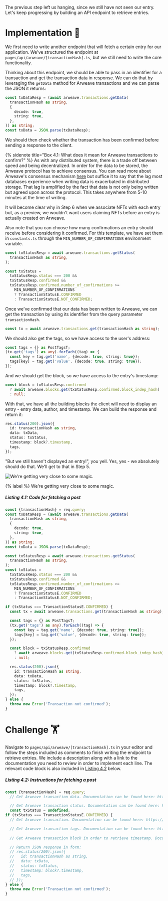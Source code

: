 The previous step left us hanging, since we still have not seen our entry. Let's keep progressing by building an API endpoint to retrieve entries.

# Implementation 🧩

We first need to write another endpoint that will fetch a certain entry for our application. We've structured the endpoint at `pages/api/arweave/[transactionHash].ts`, but we still need to write the core functionality.

Thinking about this endpoint, we should be able to pass in an identifier for a transaction and get the transaction data in response. We can do that by leveraging the `getData` method for Arweave transactions and we can parse the JSON it returns:

```typescript
const txDataResp = (await arweave.transactions.getData(
  transactionHash as string,
  {
    decode: true,
    string: true,
  },
)) as string;
const txData = JSON.parse(txDataResp);
```

We should then check whether the transaction has been confirmed before sending a response to the client.

{% sidenote title="Box 4.1: What does it mean for Arweave transactions to confirm?" %}
As with any distributed system, there is a trade off between speed and being decentralized. In order for the data to be stored, the Arweave protocol has to achieve consensus. You can read more about Arweave's consensus mechanism [here](https://arweave.medium.com/what-is-arweave-explain-like-im-five-425362144eb5) but suffice it to say that the lag most databases experience when writing data is exacerbated in distributed storage. That lag is amplified by the fact that data is not only being written but agreed upon across the protocol. This takes anywhere from 5-10 minutes at the time of writing.

It will become clear why in Step 6 when we associate NFTs with each entry but, as a preview, we wouldn't want users claiming NFTs before an entry is actually created on Arweave.

Also note that you can choose how many confirmations an entry should receive before considering it confirmed. For this template, we have set them in `constants.ts` through the `MIN_NUMBER_OF_CONFIRMATIONS` environment variable.

```typescript
const txStatusResp = await arweave.transactions.getStatus(
  transactionHash as string,
);

const txStatus =
  txStatusResp.status === 200 &&
  txStatusResp.confirmed &&
  txStatusResp.confirmed.number_of_confirmations >=
    MIN_NUMBER_OF_CONFIRMATIONS
    ? TransactionStatusE.CONFIRMED
    : TransactionStatusE.NOT_CONFIRMED;
```

Once we've confirmed that our data has been written to Arweave, we can get the transaction by using its identifier from the query parameter `transactionHash`. 

```typescript
const tx = await arweave.transactions.get(transactionHash as string);
```

We should also get the tags, so we have access to the user's address:

```typescript
const tags = {} as PostTagsT;
(tx.get('tags') as any).forEach((tag) => {
  const key = tag.get('name', {decode: true, string: true});
  tags[key] = tag.get('value', {decode: true, string: true});
});
```

And we should get the block, so we have access to the entry's timestamp:

```typescript
const block = txStatusResp.confirmed
  ? await arweave.blocks.get(txStatusResp.confirmed.block_indep_hash)
  : null;
```

With that, we have all the building blocks the client will need to display an entry - entry data, author, and timestamp. We can build the response and return it:

```typescript
res.status(200).json({
  id: transactionHash as string,
  data: txData,
  status: txStatus,
  timestamp: block?.timestamp,
  tags,
});
```

"But we still haven't displayed an entry!", you yell. Yes, yes - we absolutely should do that. We'll get to that in Step 5.

![We're getting very close to some magic.](https://raw.githubusercontent.com/figment-networks/learn-tutorials/mirror-tutorial/mirror/assets/map.jpeg?raw=true)

{% label %}
We're getting very close to some magic.

##### _Listing 4.1: Code for fetching a post_
```typescript
const {transactionHash} = req.query;
const txDataResp = (await arweave.transactions.getData(
  transactionHash as string,
  {
    decode: true,
    string: true,
  },
)) as string;
const txData = JSON.parse(txDataResp);

const txStatusResp = await arweave.transactions.getStatus(
  transactionHash as string,
);
const txStatus =
  txStatusResp.status === 200 &&
  txStatusResp.confirmed &&
  txStatusResp.confirmed.number_of_confirmations >=
    MIN_NUMBER_OF_CONFIRMATIONS
    ? TransactionStatusE.CONFIRMED
    : TransactionStatusE.NOT_CONFIRMED;

if (txStatus === TransactionStatusE.CONFIRMED) {
  const tx = await arweave.transactions.get(transactionHash as string);

  const tags = {} as PostTagsT;
  (tx.get('tags') as any).forEach((tag) => {
    const key = tag.get('name', {decode: true, string: true});
    tags[key] = tag.get('value', {decode: true, string: true});
  });

  const block = txStatusResp.confirmed
    ? await arweave.blocks.get(txStatusResp.confirmed.block_indep_hash)
    : null;

  res.status(200).json({
    id: transactionHash as string,
    data: txData,
    status: txStatus,
    timestamp: block?.timestamp,
    tags,
  });
} else {
  throw new Error('Transaction not confirmed');
}
```

# Challenge 🏋️

Navigate to `pages/api/arweave/[transactionHash].ts` in your editor and follow the steps included as comments to finish writing the endpoint to retrieve entries. We include a description along with a link to the documentation you need to review in order to implement each line. The relevant code block is also included in [Listing 4.2](#listing-42-instructions-for-fetching-a-entry) below.

##### _Listing 4.2: Instructions for fetching a post_
```typescript
const {transactionHash} = req.query;
  // Get Arweave transaction data. Documentation can be found here: https://github.com/ArweaveTeam/arweave-js

  // Get Arweave transaction status. Documentation can be found here: https://github.com/ArweaveTeam/arweave-js
  const txStatus = undefined;
if (txStatus === TransactionStatusE.CONFIRMED) {
  // Get Arweave transaction. Documentation can be found here: https://github.com/ArweaveTeam/arweave-js

  // Get Arweave transaction tags. Documentation can be found here: https://github.com/ArweaveTeam/arweave-js
  
  // Get Arweave transaction block in order to retrieve timestamp. Documentation can be found here: https://github.com/ArweaveTeam/arweave-js

  // Return JSON response in form:
  // res.status(200).json({
  //   id: transactionHash as string,
  //   data: txData,
  //   status: txStatus,
  //   timestamp: block?.timestamp,
  //   tags,
  // });
} else {
  throw new Error('Transaction not confirmed');
}
```
